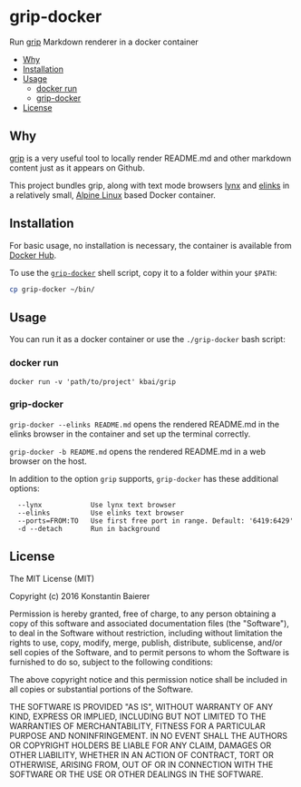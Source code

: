 # grip-docker
Run [grip](/joeyespo/grip) Markdown renderer in a docker container

<!-- BEGIN-MARKDOWN-TOC -->
* [Why](#why)
* [Installation](#installation)
* [Usage](#usage)
	* [docker run](#docker-run)
	* [grip-docker](#grip-docker)
* [License](#license)

<!-- END-MARKDOWN-TOC -->

## Why

[grip](/joeyespo/grip) is a very useful tool to locally render
README.md and other markdown content just as it appears on Github.

This project bundles grip, along with text mode browsers
[lynx](http://lynx.invisible-island.net/current/index.html) and
[elinks](https://github.com/nabetaro/elinks) in a relatively small,
[Alpine Linux](https://www.alpinelinux.org/) based Docker container.

## Installation

For basic usage, no installation is necessary, the container is
available from [Docker
Hub](https://hub.docker.com/r/kbai/grip-docker/).

To use the [`grip-docker`](#grip-docker) shell script, copy it to a
folder within your `$PATH`:

```bash
cp grip-docker ~/bin/
```

## Usage

You can run it as a docker container or use the `./grip-docker` bash script:

### docker run

```
docker run -v 'path/to/project' kbai/grip
```

### grip-docker

`grip-docker --elinks README.md` opens the rendered README.md in the
elinks browser in the container and set up the terminal correctly.

`grip-docker -b README.md` opens the rendered README.md in a web
browser on the host.

In addition to the option `grip` supports, `grip-docker` has these
additional options:

```
  --lynx            Use lynx text browser
  --elinks          Use elinks text browser
  --ports=FROM:TO   Use first free port in range. Default: '6419:6429'
  -d --detach       Run in background
```

## License

<!-- BEGIN-INCLUDE LICENSE -->
The MIT License (MIT)

Copyright (c) 2016 Konstantin Baierer

Permission is hereby granted, free of charge, to any person obtaining a copy
of this software and associated documentation files (the "Software"), to deal
in the Software without restriction, including without limitation the rights
to use, copy, modify, merge, publish, distribute, sublicense, and/or sell
copies of the Software, and to permit persons to whom the Software is
furnished to do so, subject to the following conditions:

The above copyright notice and this permission notice shall be included in all
copies or substantial portions of the Software.

THE SOFTWARE IS PROVIDED "AS IS", WITHOUT WARRANTY OF ANY KIND, EXPRESS OR
IMPLIED, INCLUDING BUT NOT LIMITED TO THE WARRANTIES OF MERCHANTABILITY,
FITNESS FOR A PARTICULAR PURPOSE AND NONINFRINGEMENT. IN NO EVENT SHALL THE
AUTHORS OR COPYRIGHT HOLDERS BE LIABLE FOR ANY CLAIM, DAMAGES OR OTHER
LIABILITY, WHETHER IN AN ACTION OF CONTRACT, TORT OR OTHERWISE, ARISING FROM,
OUT OF OR IN CONNECTION WITH THE SOFTWARE OR THE USE OR OTHER DEALINGS IN THE
SOFTWARE.

<!-- END-INCLUDE -->
